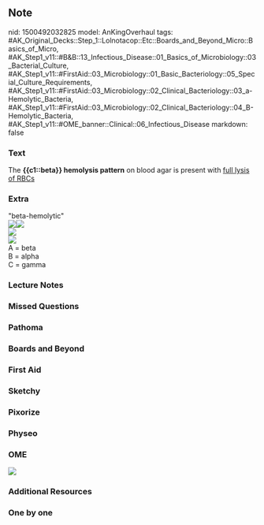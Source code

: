 ## Note
nid: 1500492032825
model: AnKingOverhaul
tags: #AK_Original_Decks::Step_1::Lolnotacop::Etc::Boards_and_Beyond_Micro::Basics_of_Micro, #AK_Step1_v11::#B&B::13_Infectious_Disease::01_Basics_of_Microbiology::03_Bacterial_Culture, #AK_Step1_v11::#FirstAid::03_Microbiology::01_Basic_Bacteriology::05_Special_Culture_Requirements, #AK_Step1_v11::#FirstAid::03_Microbiology::02_Clinical_Bacteriology::03_a-Hemolytic_Bacteria, #AK_Step1_v11::#FirstAid::03_Microbiology::02_Clinical_Bacteriology::04_B-Hemolytic_Bacteria, #AK_Step1_v11::#OME_banner::Clinical::06_Infectious_Disease
markdown: false

### Text
The <b>{{c1::beta}} hemolysis pattern</b> on blood agar is present
with <u>full lysis of RBCs</u>

### Extra
<div>
  "beta-hemolytic"
</div><img src="paste-3354369458261.jpg"><img src=
"paste-3642132267342.jpg">
<div><img src="paste-3856880632047.jpg"></div>
<div><img src="paste-3869765534062.jpg"></div>
<div>
  A = beta
</div>
<div>
  B = alpha
</div>
<div>
  C = gamma
</div>

### Lecture Notes


### Missed Questions


### Pathoma


### Boards and Beyond


### First Aid


### Sketchy


### Pixorize


### Physeo


### OME
<div class="ome-widget">
  <a href=
  "https://onlinemeded.org/spa/infectious-disease?ref=anki"><img src="_OME_AnkiFlashcards_Topic_3.png"></a>
</div>

### Additional Resources


### One by one

